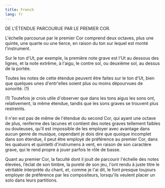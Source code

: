 ```yaml
---
title: French
lang: fr
---
```


DE L'ÉTENDUE PARCOURUE PAR LE PREMIER COR.

L'échelle parcourue par le premier Cor comprend deux octaves, plus une quinte, une quarte ou une tierce, en raison du ton sur lequel est monté l'instrument.

Sur le ton d'Ut, par exemple, la première note grave est l'Ut au dessous des lignes, et la note extrême, à l'aigu, le contre sol, ou deuxième sol, au dessus de la portée.

Toutes les notes de cette étendue peuvent être faites sur le ton d'Ut, bien que quelques unes d'entr'elles soient plus ou moins dépourvues de sonorité. (1)

(1) Toutefois je crois utile d'observer que dans les tons aigus les sons ont, relativement, la même étendue, tandis que les sons graves se trouvent plus restreints.

Il n'en est pas de même de l'étendue du second Cor, qui ayant une octave de plus, renferme des lacunes et contient des notes graves tellement faibles ou douteuses, qu'il est impossible de les employer avec avantage dans aucun genre de musique, cependant je dois dire que quoique incomplet dans son étendue, il peut être employé de préférence au premier Cor, dans les quatuors et quintetti d'instrumens à vent, en raison de son caractère grave, qui le rend propre à jouer parfois le rôle de basse.

Quant au premier Cor, la faculté dont il jouit de parcourir l'échelle des notes élevées, l’éclat de son timbre, la pureté de son jeu, l'ont rendu à juste titre le véritable interprète du chant, et, comme je l'ai dit, le font presque toujours employer de préférence par les compositeurs, lorsqu'ils veulent placer un solo dans leurs partitions.
